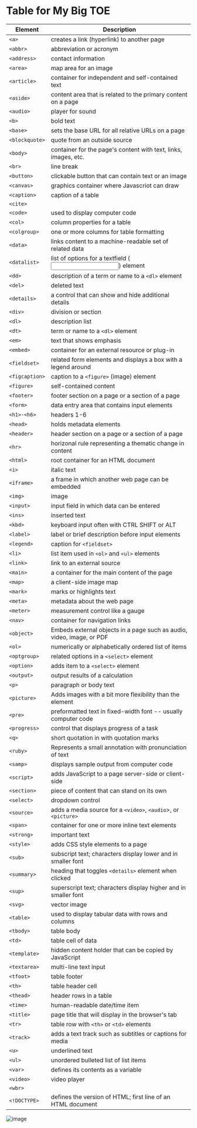 # Table for My Big TOE

Element           | Description
----------------- |------------
`<a>` | creates a link (hyperlink) to another page
`<abbr>` | abbreviation or acronym
`<address>` | contact information
`<area>`| map area for an image
`<article>`| container for independent and self-contained text
`<aside>`| content area that is related to the primary content on a page
`<audio>`| player for sound
`<b>`| bold text
`<base>`| sets the base URL for all relative URLs on a page
`<blockquote>`| quote from an outside source 
`<body>`| container for the page's content with text, links, images, etc.
`<br>`| line break
`<button>`| clickable button that can contain text or an image
`<canvas>`| graphics container where Javascriot can draw
`<caption>`| caption of a table
`<cite>`|
`<code>`| used to display computer code
`<col>`| column properties for a table
`<colgroup>`| one or more columns for table formatting
`<data>`| links content to a machine-readable set of related data
`<datalist>`| list of options for a textfield (<input>) element
`<dd>`| description of a term or name to a `<dl>` element
`<del>`| deleted text
`<details>`| a control that can show and hide additional details
`<div>`| division or section
`<dl>`| description list
`<dt>`| term or name to a `<dl>` element
`<em>`| text that shows emphasis
`<embed>`| container for an external resource or plug-in
`<fieldset>`|related form elements and displays a box with a legend around
`<figcaption>`|caption to a `<figure>` (image) element
`<figure>`| self-contained content
`<footer>`|footer section on a page or a section of a page
`<form>`|data entry area that contains input elements
`<h1>-<h6>`| headers 1-6
`<head>`|holds metadata elements
`<header>`|header section on a page or a section of a page
`<hr>`| horizonal rule representing a thematic change in content
`<html>`|root container for an HTML document
`<i>`| italic text
`<iframe>` | a frame in which another web page can be embedded
`<img>`| image
`<input>`| input field in which data can be entered
`<ins>`| inserted text
`<kbd>`| keyboard input often with CTRL SHIFT or ALT
`<label>`| label or brief description before input elements
`<legend>`| caption for `<fieldset>`
`<li>`| list item used in `<ol>` and `<ul>` elements
`<link>`| link to an external source
`<main>`| a container for the main content of the page
`<map>`| a client-side image map
`<mark>`| marks or highlights text
`<meta>`| metadata about the web page
`<meter>`| measurement control like a gauge
`<nav>`| container for navigation links
`<object>`| Embeds external objects in a page such as audio, video, image, or PDF
`<ol>`| numerically or alphabetically ordered list of items
`<optgroup>`| related options in a `<select>` element
`<option>`| adds item to a `<select>` element
`<output>`| output results of a calculation
`<p>`| paragraph or body text
`<picture>`| Adds images with a bit more flexibility than the <img> element
`<pre>`| preformatted text in fixed-width font -- usually computer code
`<progress>`| control that displays progress of a task
`<q>`| short quotation in with quotation marks
`<ruby>`| Represents a small annotation with pronunciation of text
`<samp>`| displays sample output from computer code
`<script>`| adds JavaScript to a page server-side or client-side
`<section>`| piece of content that can stand on its own
`<select>`| dropdown control
`<source>`| adds a media source for a `<video>`,  `<audio`>, or `<picture>`
`<span>`| container for one or more inline text elements
`<strong>`| important text
`<style>`| adds CSS style elements to a page
`<sub>`| subscript text; characters display lower and in smaller font
`<summary>`| heading that toggles `<details>` element when clicked
`<sup>`| superscript text; characters display higher and in smaller font
`<svg>`| vector image
`<table>`| used to display tabular data with rows and columns
`<tbody>`| table body
`<td>`| table cell of data
`<template>`| hidden content holder that can be copied by JavaScript
`<textarea>`| multi-line text input
`<tfoot>`| table footer
`<th>`| table header cell
`<thead>`| header rows in a table
`<time>`| human-readable date/time item
`<title>`| page title that will display in the browser's tab
`<tr>`| table row with `<th>` or `<td>` elements
`<track>`| adds a text track such as subtitles or captions for media
`<u>`| underlined text
`<ul>` | unordered bulleted list of list items
`<var>` | defines its contents as a variable
`<video>` | video player
`<wbr>` | 
`<!DOCTYPE>` | defines the version of HTML; first line of an HTML document



![image](https://github.com/mtdowner/freecodecamp/assets/93113515/3dbe1ff8-9ac4-4532-a187-c5822a84bcc7)
